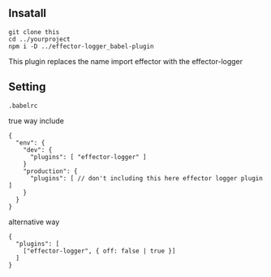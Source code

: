 
## Insatall
```
git clone this
cd ../yourproject
npm i -D ../effector-logger_babel-plugin
```

This plugin replaces the name import effector with the effector-logger

## Setting
`.babelrc`  

true way include  

```
{
  "env": {
    "dev": {
      "plugins": [ "effector-logger" ]
    }
    "production": {
      "plugins": [ // don't including this here effector logger plugin ]
    }
  }
}
```

alternative way  

```
{
  "plugins": [
    ["effector-logger", { off: false | true }]
  ]
}
```
